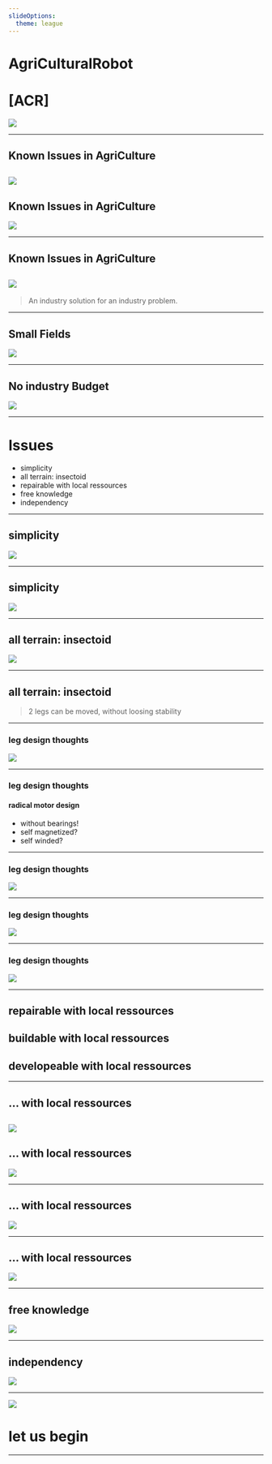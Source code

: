 ```yaml
---
slideOptions:
  theme: league
---
```


# AgriCulturalRobot 

# [ACR]

<!-- <section data-background-image="https://i.imgur.com/P2hakdR.jpg" />-->
![](https://i.imgur.com/P2hakdR.jpg)

---

## Known Issues in AgriCulture

<!--<section data-background-image="https://i.imgur.com/YbZlPYw.png" />-->
![](https://i.imgur.com/YbZlPYw.png)
---

## Known Issues in AgriCulture

<!--<section data-background-image="https://i.imgur.com/hakRjTE.png" />-->
![](https://i.imgur.com/hakRjTE.png)

---

## Known Issues in AgriCulture

<!--<section data-background-image="https://i.imgur.com/QV8qhbP.png"/>
-->
![](https://i.imgur.com/QV8qhbP.png)
---

> An industry solution for an industry problem.

---

## Small Fields

![](https://i.imgur.com/Vhttw08.jpg)

---

## No industry Budget

<img class="r-stretch" src="https://i.imgur.com/Wjcwh55.png">

---

# Issues

- simplicity
- all terrain: insectoid
- repairable with local ressources
- free knowledge
- independency

---

## simplicity

<img style="max-height: max-content;" src="https://i.imgur.com/vA6ijV6.png"/>

---

## simplicity

<img style="max-height: max-content;" src="https://i.imgur.com/P2hakdR.jpg"/>

---

## all terrain: insectoid

<img style="max-height: max-content;" src="https://i.imgur.com/RiXTNo4.png"/>

---

## all terrain: insectoid

> 2 legs can be moved, without loosing stability

---

### leg design thoughts

![](https://i.imgur.com/EOQs2eZ.png)

---

### leg design thoughts

#### radical motor design

- without bearings!
- self magnetized?
- self winded?

---

### leg design thoughts

![](https://i.imgur.com/mXR5dwj.png)

---

### leg design thoughts

![](https://i.imgur.com/R0NF3Xu.png)

---

### leg design thoughts

<img style="max-height: max-content;" src="https://i.imgur.com/PkaRkX3.png"/>

---

## repairable with local ressources

## buildable with local ressources

## developeable with local ressources

---

## ... with local ressources

<!--<section data-background-image="https://i.imgur.com/48supoU.jpg"/>-->
![](https://i.imgur.com/48supoU.jpg)
---

## ... with local ressources

![](https://i.imgur.com/6AvLK2W.png)

---

## ... with local ressources

![](https://i.imgur.com/lFINJQX.jpg)

---

## ... with local ressources

![](https://i.imgur.com/poSgGeP.png)

---

## free knowledge

![](https://i.imgur.com/3V0M7DP.jpg)

---

## independency

![](https://i.imgur.com/i9ciFLd.jpg)

---

<!--<section data-background-image="https://i.imgur.com/P2hakdR.jpg" />-->

![](https://i.imgur.com/P2hakdR.jpg)

# let us begin

---



